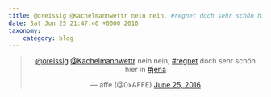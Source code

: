 ```yaml
---
title: @oreissig @Kachelmannwettr nein nein, #regnet doch sehr schön hier in #jena
date: Sat Jun 25 21:47:40 +0000 2016
taxonomy:
    category: blog
---
```

<blockquote class="twitter-tweet" align="center"><p lang="de" dir="ltr"><a href="https://twitter.com/oreissig">@oreissig</a> <a href="https://twitter.com/Kachelmannwettr">@Kachelmannwettr</a> nein nein, <a href="https://twitter.com/hashtag/regnet?src=hash">#regnet</a> doch sehr schön hier in <a href="https://twitter.com/hashtag/jena?src=hash">#jena</a></p>&mdash; affe (@0xAFFE) <a href="https://twitter.com/0xAFFE/status/746822189933019137">June 25, 2016</a></blockquote>

